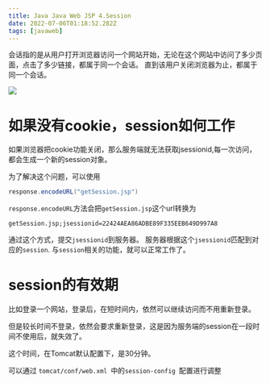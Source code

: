 ```yaml
---
title: Java Java Web JSP 4.Session
date: 2022-07-06T01:18:52.282Z
tags: [javaweb]
---
```

会话指的是从用户打开浏览器访问一个网站开始，无论在这个网站中访问了多少页面，点击了多少链接，都属于同一个会话。 直到该用户关闭浏览器为止，都属于同一个会话。

![](../../../images/Session.png)

# 如果没有cookie，session如何工作

如果浏览器把cookie功能关闭，那么服务端就无法获取jsessionid,每一次访问，都会生成一个新的session对象。

为了解决这个问题，可以使用
~~~java
response.encodeURL("getSession.jsp")
~~~

`response.encodeURL`方法会把`getSession.jsp`这个url转换为
~~~url
getSession.jsp;jsessionid=22424AEA86ADBE89F335EEB649D997A8
~~~
通过这个方式，提交`jsessionid`到服务器。 服务器根据这个`jsessionid`匹配到对应的`session`. 与`session`相关的功能，就可以正常工作了。

# session的有效期
比如登录一个网站，登录后，在短时间内，依然可以继续访问而不用重新登录。

但是较长时间不登录，依然会要求重新登录，这是因为服务端的session在一段时间不使用后，就失效了。

这个时间，在Tomcat默认配置下，是30分钟。

可以通过 `tomcat/conf/web.xml `中的`session-config `配置进行调整
